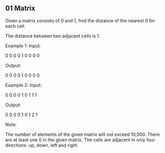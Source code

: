 

01 Matrix 
---


Given a matrix consists of 0 and 1, find the distance of the nearest 0 for each cell.

The distance between two adjacent cells is 1.

Example 1: 
Input:

0 0 0
0 1 0
0 0 0

Output:

0 0 0
0 1 0
0 0 0



Example 2: 
Input:

0 0 0
0 1 0
1 1 1

Output:

0 0 0
0 1 0
1 2 1



Note:

The number of elements of the given matrix will not exceed 10,000.
There are at least one 0 in the given matrix.
The cells are adjacent in only four directions: up, down, left and right.



